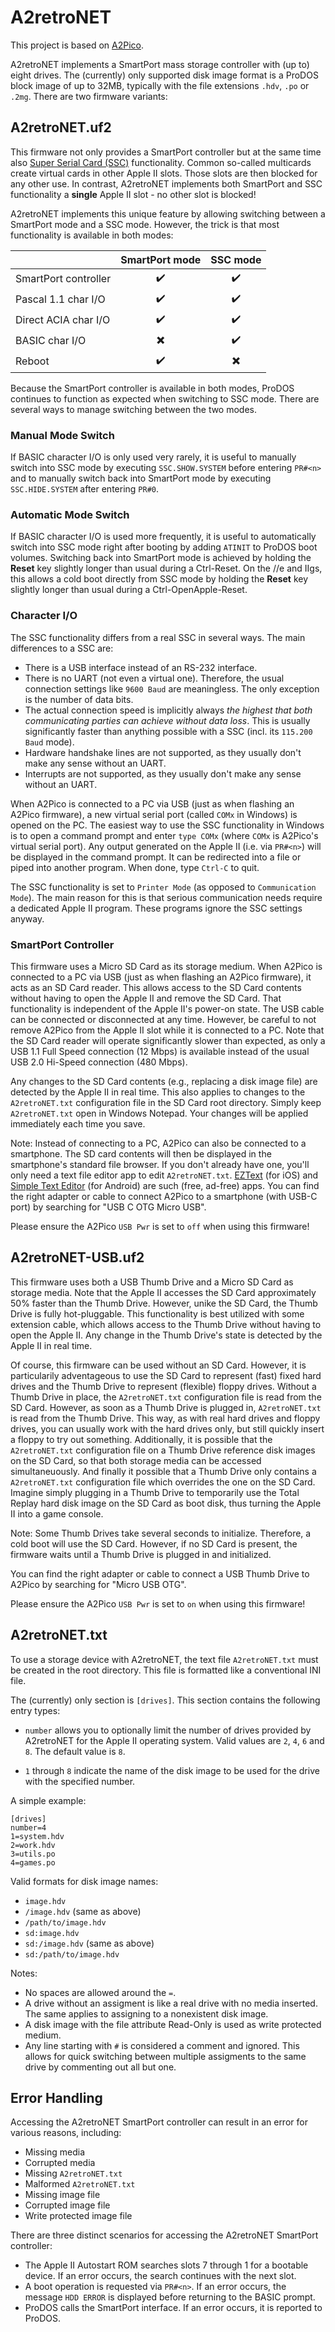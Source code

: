# A2retroNET

This project is based on [A2Pico](https://github.com/oliverschmidt/a2pico).

A2retroNET implements a SmartPort mass storage controller with (up to) eight drives. The (currently) only supported disk image format is a ProDOS block image of up to 32MB, typically with the file extensions `.hdv`, `.po` or `.2mg`. There are two firmware variants:

## A2retroNET.uf2

This firmware not only provides a SmartPort controller but at the same time also [Super Serial Card (SSC)](https://en.wikipedia.org/wiki/Apple_II_serial_cards#Super_Serial_Card_(Apple_Computer)) functionality. Common so-called multicards create virtual cards in other Apple II slots. Those slots are then blocked for any other use. In contrast, A2retroNET implements both SmartPort and SSC functionality a __single__ Apple II slot - no other slot is blocked!

A2retroNET implements this unique feature by allowing switching between a SmartPort mode and a SSC mode. However, the trick is that most functionality is available in both modes:

|                      | SmartPort mode           | SSC mode                 |
|----------------------|:------------------------:|:------------------------:|
| SmartPort controller | :heavy_check_mark:       | :heavy_check_mark:       |
| Pascal 1.1 char I/O  | :heavy_check_mark:       | :heavy_check_mark:       |
| Direct ACIA char I/O | :heavy_check_mark:       | :heavy_check_mark:       |
| BASIC char I/O       | :heavy_multiplication_x: | :heavy_check_mark:       |
| Reboot               | :heavy_check_mark:       | :heavy_multiplication_x: |

Because the SmartPort controller is available in both modes, ProDOS continues to function as expected when switching to SSC mode. There are several ways to manage switching between the two modes.

### Manual Mode Switch

If BASIC character I/O is only used very rarely, it is useful to manually switch into SSC mode by executing `SSC.SHOW.SYSTEM` before entering `PR#<n>` and to manually switch back into SmartPort mode by executing `SSC.HIDE.SYSTEM` after entering `PR#0`.

### Automatic Mode Switch

If BASIC character I/O is used more frequently, it is useful to automatically switch into SSC mode right after booting by adding `ATINIT` to ProDOS boot volumes. Switching back into SmartPort mode is achieved by holding the __Reset__ key slightly longer than usual during a Ctrl-Reset. On the //e and IIgs, this allows a cold boot directly from SSC mode by holding the __Reset__ key slightly longer than usual during a Ctrl-OpenApple-Reset.

### Character I/O

The SSC functionality differs from a real SSC in several ways. The main differences to a SSC are:
* There is a USB interface instead of an RS-232 interface.
* There is no UART (not even a virtual one). Therefore, the usual connection settings like `9600 Baud` are meaningless. The only exception is the number of data bits.
* The actual connection speed is implicitly always _the highest that both communicating parties can achieve without data loss_. This is usually significantly faster than anything possible with a SSC (incl. its `115.200 Baud` mode).
* Hardware handshake lines are not supported, as they usually don't make any sense without an UART.
* Interrupts are not supported, as they usually don't make any sense without an UART.

When A2Pico is connected to a PC via USB (just as when flashing an A2Pico firmware), a new virtual serial port (called `COMx` in Windows) is opened on the PC. The easiest way to use the SSC functionality in Windows is to open a command prompt and enter `type COMx` (where `COMx` is A2Pico's virtual serial port). Any output generated on the Apple II (i.e. via `PR#<n>`) will be displayed in the command prompt. It can be redirected into a file or piped into another program. When done, type `Ctrl-C` to quit.

The SSC functionality is set to `Printer Mode` (as opposed to `Communication Mode`). The main reason for this is that serious communication needs require a dedicated Apple II program. These programs ignore the SSC settings anyway.

### SmartPort Controller

This firmware uses a Micro SD Card as its storage medium. When A2Pico is connected to a PC via USB (just as when flashing an A2Pico firmware), it acts as an SD Card reader. This allows access to the SD Card contents without having to open the Apple II and remove the SD Card. That functionality is independent of the Apple II's power-on state. The USB cable can be connected or disconnected at any time. However, be careful to not remove A2Pico from the Apple II slot while it is connected to a PC. Note that the SD Card reader will operate significantly slower than expected, as only a USB 1.1 Full Speed connection (12 Mbps) is available instead of the usual USB 2.0 Hi-Speed connection (480 Mbps).

Any changes to the SD Card contents (e.g., replacing a disk image file) are detected by the Apple II in real time. This also applies to changes to the `A2retroNET.txt` configuration file in the SD Card root directory. Simply keep `A2retroNET.txt` open in Windows Notepad. Your changes will be applied immediately each time you save.

Note: Instead of connecting to a PC, A2Pico can also be connected to a smartphone. The SD card contents will then be displayed in the smartphone's standard file browser. If you don't already have one, you'll only need a text file editor app to edit `A2retroNET.txt`. [EZText](https://apps.apple.com/de/app/eztext-text-editor/id1616281411) (for iOS) and [Simple Text Editor](https://play.google.com/store/apps/details?id=com.maxistar.textpad&hl=en) (for Android) are such (free, ad-free) apps. You can find the right adapter or cable to connect A2Pico to a smartphone (with USB-C port) by searching for "USB C OTG Micro USB".

Please ensure the A2Pico `USB Pwr` is set to `off` when using this firmware! 

## A2retroNET-USB.uf2

This firmware uses both a USB Thumb Drive and a Micro SD Card as storage media. Note that the Apple II accesses the SD Card approximately 50% faster than the Thumb Drive. However, unike the SD Card, the Thumb Drive is fully hot-pluggable. This functionality is best utilized with some extension cable, which allows access to the Thumb Drive without having to open the Apple II. Any change in the Thumb Drive's state is detected by the Apple II in real time.

Of course, this firmware can be used without an SD Card. However, it is particularily adventageous to use the SD Card to represent (fast) fixed hard drives and the Thumb Drive to represent (flexible) floppy drives. Without a Thumb Drive in place, the `A2retroNET.txt` configuration file is read from the SD Card. However, as soon as a Thumb Drive is plugged in, `A2retroNET.txt` is read from the Thumb Drive. This way, as with real hard drives and floppy drives, you can usually work with the hard drives only, but still quickly insert a floppy to try out something. Additionally, it is possible that the `A2retroNET.txt` configuration file on a Thumb Drive reference disk images on the SD Card, so that both storage media can be accessed simultaneuously. And finally it possible that a Thumb Drive only contains a `A2retroNET.txt` configuration file which overrides the one on the SD Card. Imagine simply plugging in a Thumb Drive to temporarily use the Total Replay hard disk image on the SD Card as boot disk, thus turning the Apple II into a game console.

Note: Some Thumb Drives take several seconds to initialize. Therefore, a cold boot will use the SD Card. However, if no SD Card is present, the firmware waits until a Thumb Drive is plugged in and initialized.

You can find the right adapter or cable to connect a USB Thumb Drive to A2Pico by searching for "Micro USB OTG".

Please ensure the A2Pico `USB Pwr` is set to `on` when using this firmware! 

## A2retroNET.txt

To use a storage device with A2retroNET, the text file `A2retroNET.txt` must be created in the root directory. This file is formatted like a conventional INI file.

The (currently) only section is `[drives]`. This section contains the following entry types:

* `number` allows you to optionally limit the number of drives provided by A2retroNET for the Apple II operating system. Valid values are `2`, `4`, `6` and `8`. The default value is `8`.

* `1` through `8` indicate the name of the disk image to be used for the drive with the specified number.

A simple example:
```
[drives]
number=4
1=system.hdv
2=work.hdv
3=utils.po
4=games.po
```

Valid formats for disk image names:
* `image.hdv`
* `/image.hdv` (same as above)
* `/path/to/image.hdv`
* `sd:image.hdv`
* `sd:/image.hdv` (same as above)
* `sd:/path/to/image.hdv`

Notes:
* No spaces are allowed around the `=`.
* A drive without an assigment is like a real drive with no media inserted. The same applies to assigning to a nonexistent disk image.
* A disk image with the file attribute Read-Only is used as write protected medium.
* Any line starting with `#` is considered a comment and ignored. This allows for quick switching between multiple assigments to the same drive by commenting out all but one.

## Error Handling

Accessing the A2retroNET SmartPort controller can result in an error for various reasons, including:
* Missing media
* Corrupted media
* Missing `A2retroNET.txt`
* Malformed `A2retroNET.txt`
* Missing image file
* Corrupted image file 
* Write protected image file

There are three distinct scenarios for accessing the A2retroNET SmartPort controller:
* The Apple II Autostart ROM searches slots 7 through 1 for a bootable device. If an error occurs, the search continues with the next slot.
* A boot operation is requested via `PR#<n>`. If an error occurs, the message `HDD ERROR` is displayed before returning to the BASIC prompt.
* ProDOS calls the SmartPort interface. If an error occurs, it is reported to ProDOS.
